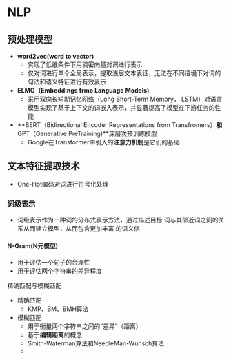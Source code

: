 # NLP



## 预处理模型

- **word2vec(word to vector)**
  - 实现了低维条件下用稠密向量对词进行表示
  - 仅对词进行单个全局表示，提取浅层文本表征，无法在不同语境下对词的句法和语义特征进行有效表示
- **ELMO（Embeddings frmo Language Models)**
  - 采用双向长短期记忆网络（Long Short-Term Memory， LSTM）对语言模型实现了基于上下文的词嵌入表示，并显著提高了模型在下游任务的性能
- **BERT（Bidirectional Encoder Representations from Transfromers）**和**GPT（Generative PreTraining)**深层次预训练模型
  - Google在Transformer中引入的**注意力机制**是它们的基础



## 文本特征提取技术

- One-Hot编码对词进行符号化处理



### 词级表示

- 词级表示作为一种词的分布式表示方法，通过描述目标
  词与其邻近词之间的关系从而建立模型，从而包含更加丰富
  的语义信



#### N-Gram(N元模型)

- 用于评估一个句子的合理性
- 用于评估两个字符串的差异程度



精确匹配与模糊匹配

- 精确匹配
  - KMP、BM、BMH算法
- 模糊匹配
  - 用于衡量两个字符串之间的“差异”（距离）
  - 基于**编辑距离**的概念
  - Smith-Waterman算法和NeedleMan-Wunsch算法
  -  

